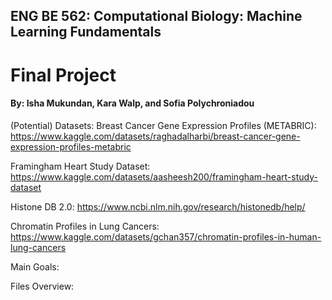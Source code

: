 ## ENG BE 562: Computational Biology: Machine Learning Fundamentals
# Final Project

#### By: Isha Mukundan, Kara Walp, and Sofia Polychroniadou

(Potential) Datasets:
Breast Cancer Gene Expression Profiles (METABRIC): 
https://www.kaggle.com/datasets/raghadalharbi/breast-cancer-gene-expression-profiles-metabric

Framingham Heart Study Dataset: 
https://www.kaggle.com/datasets/aasheesh200/framingham-heart-study-dataset

Histone DB 2.0: 
https://www.ncbi.nlm.nih.gov/research/histonedb/help/

Chromatin Profiles in Lung Cancers: 
https://www.kaggle.com/datasets/gchan357/chromatin-profiles-in-human-lung-cancers

Main Goals:

Files Overview:
